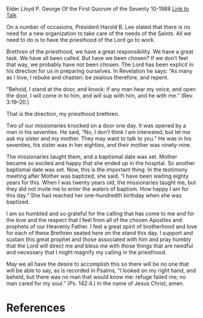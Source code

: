 Elder Lloyd P. George
Of the First Quorum of the Seventy
10-1988
[Link to Talk](https://www.churchofjesuschrist.org/study/general-conference/1988/10/we-have-a-work-to-do?lang=eng)

On a number of occasions, President Harold B. Lee stated that there is no need for a new organization to take care of the needs of the Saints. All we need to do is to have the priesthood of the Lord go to work.

Brethren of the priesthood, we have a great responsibility. We have a great task. We have all been called. But have we been chosen? If we don’t feel that way, we probably have not been chosen. The Lord has been explicit in his direction for us in preparing ourselves. In Revelation he says: “As many as I love, I rebuke and chasten: be zealous therefore, and repent.

“Behold, I stand at the door, and knock: if any man hear my voice, and open the door, I will come in to him, and will sup with him, and he with me.” (Rev. 3:19–20.)

That is the direction, my priesthood brethren.

Two of our missionaries knocked on a door one day. It was opened by a man in his seventies. He said, “No, I don’t think I am interested, but let me ask my sister and my mother. They may want to talk to you.” He was in his seventies, his sister was in her eighties, and their mother was ninety-nine.

The missionaries taught them, and a baptismal date was set. Mother became so excited and happy that she ended up in the hospital. So another baptismal date was set. Now, this is the important thing. In the testimony meeting after Mother was baptized, she said, “I have been waiting eighty years for this. When I was twenty years old, the missionaries taught me, but they did not invite me to enter the waters of baptism. How happy I am for this day.” She had reached her one-hundredth birthday when she was baptized.

I am so humbled and so grateful for the calling that has come to me and for the love and the respect that I feel from all of the chosen Apostles and prophets of our Heavenly Father. I feel a great spirit of brotherhood and love for each of these Brethren seated here on the stand this day. I support and sustain this great prophet and those associated with him and pray humbly that the Lord will direct me and bless me with those things that are needful and necessary that I might magnify my calling in the priesthood.

May we all have the desire to accomplish this so there will be no one that will be able to say, as is recorded in Psalms, “I looked on my right hand, and beheld, but there was no man that would know me: refuge failed me; no man cared for my soul.” (Ps. 142:4.) In the name of Jesus Christ, amen.

# References
